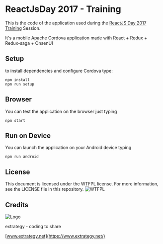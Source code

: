 # ReactJsDay 2017 - Training

This is the code of the application used during the [ReactJS Day 2017 Training](http://2017.reactjsday.it/training.html) Session. 

It's a mobile Apache Cordova application made with React + Redux + Redux-saga + OnsenUI

## Setup

to install dependencies and configure Cordova type:

    npm install
    npm run setup

## Browser

You can test the application on the browser just typing

    npm start

## Run on Device

You can launch the application on your Android device typing

    npm run android

## License

This document is licensed under the WTFPL license. For more information, see the LICENSE file in this repository.
![WTFPL](http://www.wtfpl.net/wp-content/uploads/2012/12/wtfpl-badge-4.png)

## Credits
![Logo](http://www.extrategy.net/themes/custom/extrategy/img/logo-extrategy.svg)

extrategy - coding to share

[www.extrategy.net](https://www.extrategy.net/)
